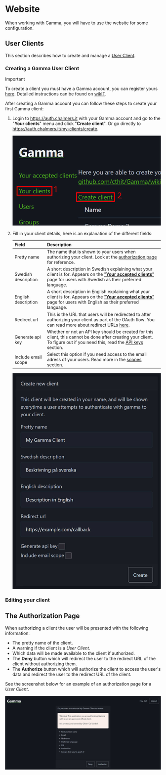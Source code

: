 # Website

When working with Gamma, you will have to use the website for some
configuration.

## User Clients

This section describes how to create and manage a
[User Client](./README.md#user-clients).

### Creating a Gamma User Client

> [!IMPORTANT]  
> To create a client you must have a Gamma account, you can register yours
> [here](https://auth.chalmers.it/activate-cid). Detailed instructions can be
> found on [wikIT](https://wiki.chalmers.it/Gamma#HowTo:_Skapa_Gamma-konto).

After creating a Gamma account you can follow these steps to create your
first Gamma client:

1. Login to <https://auth.chalmers.it> with your Gamma account and go to the
   "**Your clients**" menu and click "**Create client**". Or go directly to
   <https://auth.chalmers.it/my-clients/create>.

   ![Navigation steps when creating a new Gamma client](./images/web/gamma-client/creation-navigation.jpg)

2. Fill in your client details, here is an explanation of the different fields:

   | Field               | Description                                                                                                                                                                                                            |
   |---------------------|------------------------------------------------------------------------------------------------------------------------------------------------------------------------------------------------------------------------|
   | Pretty name         | The name that is shown to your users when authorizing your client. Look at the [authorization page](#the-authorization-page) for reference.                                                                            |
   | Swedish description | A short description in Swedish explaining what your client is for. Appears on the ["**Your accepted clients**"](https://auth.chalmers.it/me/accepted-clients) page for users with Swedish as their preferred language. |
   | English description | A short description in English explaining what your client is for. Appears on the ["**Your accepted clients**"](https://auth.chalmers.it/me/accepted-clients) page for users with English as their preferred language. |
   | Redirect url        | This is the URL that users will be redirected to after authorizing your client as part of the OAuth flow. You can read more about redirect URLs [here](https://www.oauth.com/oauth2-servers/redirect-uris).            |
   | Generate api key    | Whether or not an API key should be created for this client, this cannot be done after creating your client. To figure out if you need this, read the [API keys](#api-keys) section.                                   |
   | Include email scope | Select this option if you need access to the email adress of your users. Read more in the [scopes](#scopes) section.                                                                                                   |

   ![Creating a new client](./images/web/gamma-client/creation-menu.jpg)

### Editing your client

## The Authorization Page

When authorizing a client the user will be presented with the following
information:

- The pretty name of the client.
- A warning if the client is a *User Client*.
- Which data will be made available to the client if authorized.
- The **Deny** button which will redirect the user to the redirect URL of the
  client without authorizing them.
- The **Authorize** button which will authorize the client to access the user's
  data and redirect the user to the redirect URL of the client.

See the screenshot below for an example of an authorization page for a
*User Client*.

![Screenshot of the authorization page](./images/web/authorize-client.jpg)
